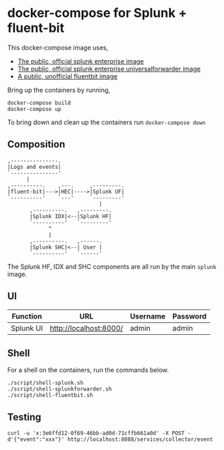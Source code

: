 # docker-compose for Splunk + fluent-bit

This docker-compose image uses,

 - [The public, official splunk enterprise image](https://hub.docker.com/r/splunk/splunk/)
 - [The public, official splunk enterprise universalforwarder image](https://hub.docker.com/r/splunk/universalforwarder/)
 - [A public, unofficial fluentbit image](https://hub.docker.com/r/sddmelb/fluent-bit/)

Bring up the containers by running,

    docker-compose build
    docker-compose up

To bring down and clean up the containers run `docker-compose down`

## Composition

```
,---------------.                   
|Logs and events|                   
`---------------'                   
      |                           
,----------.    ,---.     ,---------.
|fluent-bit|--->|HEC|---->|Splunk UF|
`----------'    `---'     `---------'
                             |    
       ,----------.   ,---------.
       |Splunk IDX|<--|Splunk HF|
       `----------'   `---------'
             ^                   
             |                   
       ,----------.   ,------.   
       |Splunk SHC|<--| User |   
       `----------'   `------'
```

The Splunk HF, IDX and SHC components are all run by the main `splunk` image.

## UI   

| Function       | URL                                              | Username  | Password |
|----------------|--------------------------------------------------|-----------|----------|
| Splunk UI      | [http://localhost:8000/](http://localhost:8000/) | admin     | admin    |

## Shell

For a shell on the containers, run the commands below.

    ./script/shell-splunk.sh
    ./script/shell-splunkforwarder.sh
    ./script/shell-fluentbit.sh

## Testing

    curl -u 'x:3e6ffd12-0f69-46bb-ad0d-71cffb661a0d' -X POST -d'{"event":"xxx"}' http://localhost:8088/services/collector/event

